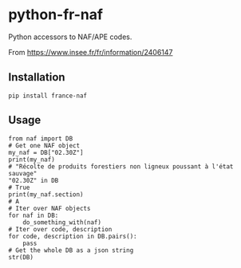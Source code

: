 # python-fr-naf

Python accessors to NAF/APE codes.

From https://www.insee.fr/fr/information/2406147

## Installation

    pip install france-naf


## Usage

    from naf import DB
    # Get one NAF object
    my_naf = DB["02.30Z"]
    print(my_naf)
    # "Récolte de produits forestiers non ligneux poussant à l'état sauvage"
    "02.30Z" in DB
    # True
    print(my_naf.section)
    # A
    # Iter over NAF objects
    for naf in DB:
        do_something_with(naf)
    # Iter over code, description
    for code, description in DB.pairs():
        pass
    # Get the whole DB as a json string
    str(DB)
